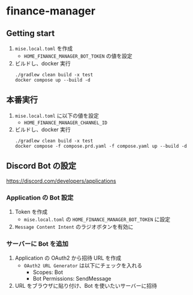 # finance-manager

## Getting start

1. `mise.local.toml` を作成
   - `HOME_FINANCE_MANAGER_BOT_TOKEN` の値を設定
2. ビルドし、docker 実行
   ```shell
   ./gradlew clean build -x test
   docker compose up --build -d
   ```

## 本番実行

1. `mise.local.toml` に以下の値を設定
   - `HOME_FINANCE_MANAGER_CHANNEL_ID`
2. ビルドし、docker 実行
   ```shell
   ./gradlew clean build -x test
   docker compose -f compose.prd.yaml -f compose.yaml up --build -d
   ```

## Discord Bot の設定

https://discord.com/developers/applications

### Application の Bot 設定

1. Token を作成
   - `mise.local.toml` の `HOME_FINANCE_MANAGER_BOT_TOKEN` に設定
2. `Message Content Intent` のラジオボタンを有効に

### サーバーに Bot を追加

1. Application の OAuth2 から招待 URL を作成
   - `OAuth2 URL Generator` は以下にチェックを入れる
     - Scopes: Bot
     - Bot Permissions: SendMessage
2. URL をブラウザに貼り付け、Bot を使いたいサーバーに招待
